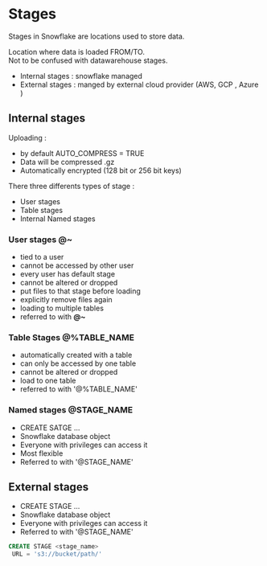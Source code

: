 # Stages

Stages in Snowflake are locations used to store data.

Location where data is loaded FROM/TO.   
Not to be confused with datawarehouse stages.   

* Internal stages : snowflake managed   
* External stages : manged by external cloud provider (AWS, GCP , Azure )   


## Internal stages

Uploading : 
- by default AUTO_COMPRESS = TRUE 
- Data will be compressed .gz 
- Automatically encrypted (128 bit or 256 bit keys)
  
There three differents types of stage : 
* User stages 
* Table stages 
* Internal Named stages

### User stages @~
- tied to a user 
- cannot be accessed by other user 
- every user has default stage 
- cannot be altered or dropped 
- put files to that stage before loading 
- explicitly remove files again 
- loading to multiple tables 
- referred to with **@~**

### Table Stages @%TABLE_NAME
* automatically created with a table 
* can only be accessed by one table 
* cannot be altered or dropped 
* load to one table 
* referred to with '@%TABLE_NAME'

### Named stages @STAGE_NAME
* CREATE SATGE ...
* Snowflake database object 
* Everyone with privileges can access it 
* Most flexible 
* Referred to with '@STAGE_NAME'


## External stages 

* CREATE STAGE ...
* Snowflake database object 
* Everyone with privileges can access it 
* Referred to with '@STAGE_NAME'

```sql
CREATE STAGE <stage_name>
 URL = 's3://bucket/path/'
```

